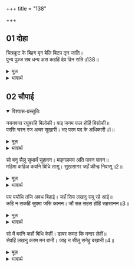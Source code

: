 +++
title = "138"

+++

## 01 दोहा

<div class="audioEmbed"  caption="AIR-वाचनम्" src="https://archive.org/download/rAmcharitmAnas-AIR/EPI-178.mp3"></div>

चित्रकूट के बिहग मृग बेलि बिटप तृन जाति।  
पुन्य पुञ्ज सब धन्य अस कहहिं देव दिन राति॥138॥  

<details><summary>मूल</summary>

चित्रकूट के बिहग मृग बेलि बिटप तृन जाति।  
पुन्य पुञ्ज सब धन्य अस कहहिं देव दिन राति॥138॥  
</details>

<details><summary>भावार्थ</summary>

चित्रकूट के पक्षी, पशु, बेल, वृक्ष, तृण-अङ्कुरादि की सभी जातियाँ पुण्य की राशि हैं और धन्य हैं- देवता दिन-रात ऐसा कहते हैं॥138॥  
</details>





## 02 चौपाई
<details open><summary>विश्वास-प्रस्तुतिः</summary>

नयनवन्त रघुबरहि बिलोकी। पाइ जनम फल होहिं बिसोकी॥  
परसि चरन रज अचर सुखारी। भए परम पद के अधिकारी॥1॥  
</details>
<details><summary>मूल</summary>

नयनवन्त रघुबरहि बिलोकी। पाइ जनम फल होहिं बिसोकी॥  
परसि चरन रज अचर सुखारी। भए परम पद के अधिकारी॥1॥  
</details>

<details><summary>भावार्थ</summary>

आँखों वाले जीव श्री रामचन्द्रजी को देखकर जन्म का फल पाकर शोकरहित हो जाते हैं और अचर (पर्वत, वृक्ष, भूमि, नदी आदि) भगवान की चरण रज का स्पर्श पाकर सुखी होते हैं। यों सभी परम पद (मोक्ष) के अधिकारी हो गए॥1॥  
</details>

सो बनु सैलु सुभायँ सुहावन। मङ्गलमय अति पावन पावन॥  
महिमा कहिअ कवनि बिधि तासू। सुखसागर जहँ कीन्ह निवासू॥2॥  

<details><summary>मूल</summary>

सो बनु सैलु सुभायँ सुहावन। मङ्गलमय अति पावन पावन॥  
महिमा कहिअ कवनि बिधि तासू। सुखसागर जहँ कीन्ह निवासू॥2॥  
</details>

<details><summary>भावार्थ</summary>

वह वन और पर्वत स्वाभाविक ही सुन्दर, मङ्गलमय और अत्यन्त पवित्रों को भी पवित्र करने वाला है। उसकी महिमा किस प्रकार कही जाए, जहाँ सुख के समुद्र श्री रामजी ने निवास किया है॥2॥  
</details>

पय पयोधि तजि अवध बिहाई। जहँ सिय लखनु रामु रहे आई॥  
कहि न सकहिं सुषमा जसि कानन। जौं सत सहस होहिं सहसानन॥3॥  

<details><summary>मूल</summary>

पय पयोधि तजि अवध बिहाई। जहँ सिय लखनु रामु रहे आई॥  
कहि न सकहिं सुषमा जसि कानन। जौं सत सहस होहिं सहसानन॥3॥  
</details>

<details><summary>भावार्थ</summary>

क्षीर सागर को त्यागकर और अयोध्या को छोडकर जहाँ सीताजी, लक्ष्मणजी और श्री रामचन्द्रजी आकर रहे, उस वन की जैसी परम शोभा है, उसको हजार मुख वाले जो लाख शेषजी हों तो वे भी नहीं कह सकते॥3॥  
</details>

सो मैं बरनि कहौं बिधि केहीं। डाबर कमठ कि मन्दर लेहीं॥  
सेवहिं लखनु करम मन बानी। जाइ न सीलु सनेहु बखानी॥4॥  

<details><summary>मूल</summary>

सो मैं बरनि कहौं बिधि केहीं। डाबर कमठ कि मन्दर लेहीं॥  
सेवहिं लखनु करम मन बानी। जाइ न सीलु सनेहु बखानी॥4॥  
</details>

<details><summary>भावार्थ</summary>

उसे भला, मैं किस प्रकार से वर्णन करके कह सकता हूँ। कहीं पोखरे का (क्षुद्र) कछुआ भी मन्दराचल उठा सकता है? लक्ष्मणजी मन, वचन और कर्म से श्री रामचन्द्रजी की सेवा करते हैं। उनके शील और स्नेह का वर्णन नहीं किया जा सकता॥4॥  
</details>


